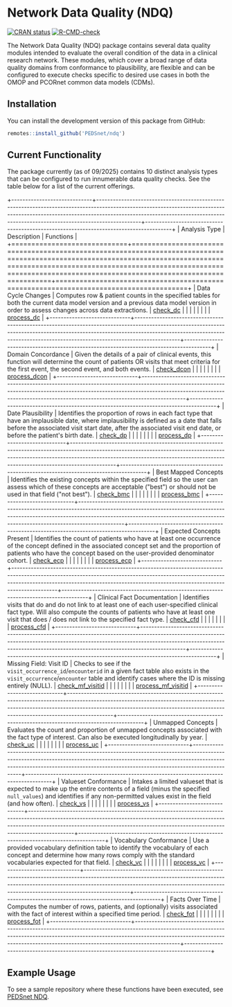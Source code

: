 # Network Data Quality (NDQ)

<!-- badges: start -->

[![CRAN status](https://www.r-pkg.org/badges/version/ndq)](https://CRAN.R-project.org/package=ndq) [![R-CMD-check](https://github.com/PEDSnet/ndq/actions/workflows/R-CMD-check.yaml/badge.svg)](https://github.com/PEDSnet/ndq/actions/workflows/R-CMD-check.yaml)

<!-- badges: end -->

The Network Data Quality (NDQ) package contains several data quality modules intended to evaluate the overall condition of the data in a clinical research network. These modules, which cover a broad range of data quality domains from conformance to plausibility, are flexible and can be configured to execute checks specific to desired use cases in both the OMOP and PCORnet common data models (CDMs).

## Installation

You can install the development version of this package from GitHub:

``` r
remotes::install_github('PEDSnet/ndq')
```

## Current Functionality

The package currently (as of 09/2025) contains 10 distinct analysis types that can be configured to run innumerable data quality checks. See the table below for a list of the current offerings.

+-----------------------------+----------------------------------------------------------------------------------------------------------------------------------------------------------------------------------------------------------------------------------------------------------+---------------------------------------------------------------------------------------+
| Analysis Type               | Description                                                                                                                                                                                                                                              | Functions                                                                             |
+=============================+==========================================================================================================================================================================================================================================================+=======================================================================================+
| Data Cycle Changes          | Computes row & patient counts in the specified tables for both the current data model version and a previous data model version in order to assess changes across data extractions.                                                                      | [check_dc](https://pedsnet.github.io/ndq/reference/check_dc.html)                     |
|                             |                                                                                                                                                                                                                                                          |                                                                                       |
|                             |                                                                                                                                                                                                                                                          | [process_dc](https://pedsnet.github.io/ndq/reference/process_dc.html)                 |
+-----------------------------+----------------------------------------------------------------------------------------------------------------------------------------------------------------------------------------------------------------------------------------------------------+---------------------------------------------------------------------------------------+
| Domain Concordance          | Given the details of a pair of clinical events, this function will determine the count of patients OR visits that meet criteria for the first event, the second event, and both events.                                                                  | [check_dcon](https://pedsnet.github.io/ndq/reference/check_dcon.html)                 |
|                             |                                                                                                                                                                                                                                                          |                                                                                       |
|                             |                                                                                                                                                                                                                                                          | [process_dcon](https://pedsnet.github.io/ndq/reference/process_dcon.html)             |
+-----------------------------+----------------------------------------------------------------------------------------------------------------------------------------------------------------------------------------------------------------------------------------------------------+---------------------------------------------------------------------------------------+
| Date Plausibility           | Identifies the proportion of rows in each fact type that have an implausible date, where implausibility is defined as a date that falls before the associated visit start date, after the associated visit end date, or before the patient's birth date. | [check_dp](https://pedsnet.github.io/ndq/reference/check_dp.html)                     |
|                             |                                                                                                                                                                                                                                                          |                                                                                       |
|                             |                                                                                                                                                                                                                                                          | [process_dp](https://pedsnet.github.io/ndq/reference/process_dp.html)                 |
+-----------------------------+----------------------------------------------------------------------------------------------------------------------------------------------------------------------------------------------------------------------------------------------------------+---------------------------------------------------------------------------------------+
| Best Mapped Concepts        | Identifies the existing concepts within the specified field so the user can assess which of these concepts are acceptable ("best") or should not be used in that field ("not best").                                                                     | [check_bmc](https://pedsnet.github.io/ndq/reference/check_bmc.html)                   |
|                             |                                                                                                                                                                                                                                                          |                                                                                       |
|                             |                                                                                                                                                                                                                                                          | [process_bmc](https://pedsnet.github.io/ndq/reference/process_bmc.html)               |
+-----------------------------+----------------------------------------------------------------------------------------------------------------------------------------------------------------------------------------------------------------------------------------------------------+---------------------------------------------------------------------------------------+
| Expected Concepts Present   | Identifies the count of patients who have at least one occurrence of the concept defined in the associated concept set and the proportion of patients who have the concept based on the user-provided denominator cohort.                                | [check_ecp](https://pedsnet.github.io/ndq/reference/check_ecp.html)                   |
|                             |                                                                                                                                                                                                                                                          |                                                                                       |
|                             |                                                                                                                                                                                                                                                          | [process_ecp](https://pedsnet.github.io/ndq/reference/process_ecp.html)               |
+-----------------------------+----------------------------------------------------------------------------------------------------------------------------------------------------------------------------------------------------------------------------------------------------------+---------------------------------------------------------------------------------------+
| Clinical Fact Documentation | Identifies visits that do and do not link to at least one of each user-specified clinical fact type. Will also compute the counts of patients who have at least one visit that does / does not link to the specified fact type.                          | [check_cfd](https://pedsnet.github.io/ndq/reference/check_cfd.html)                   |
|                             |                                                                                                                                                                                                                                                          |                                                                                       |
|                             |                                                                                                                                                                                                                                                          | [process_cfd](https://pedsnet.github.io/ndq/reference/process_cfd.html)               |
+-----------------------------+----------------------------------------------------------------------------------------------------------------------------------------------------------------------------------------------------------------------------------------------------------+---------------------------------------------------------------------------------------+
| Missing Field: Visit ID     | Checks to see if the `visit_occurrence_id`/`encounterid` in a given fact table also exists in the `visit_occurrence`/`encounter` table and identify cases where the ID is missing entirely (NULL).                                                       | [check_mf_visitid](https://pedsnet.github.io/ndq/reference/check_mf_visitid.html)     |
|                             |                                                                                                                                                                                                                                                          |                                                                                       |
|                             |                                                                                                                                                                                                                                                          | [process_mf_visitid](https://pedsnet.github.io/ndq/reference/process_mf_visitid.html) |
+-----------------------------+----------------------------------------------------------------------------------------------------------------------------------------------------------------------------------------------------------------------------------------------------------+---------------------------------------------------------------------------------------+
| Unmapped Concepts           | Evaluates the count and proportion of unmapped concepts associated with the fact type of interest. Can also be executed longitudinally by year.                                                                                                          | [check_uc](https://pedsnet.github.io/ndq/reference/check_uc.html)                     |
|                             |                                                                                                                                                                                                                                                          |                                                                                       |
|                             |                                                                                                                                                                                                                                                          | [process_uc](https://pedsnet.github.io/ndq/reference/process_uc.html)                 |
+-----------------------------+----------------------------------------------------------------------------------------------------------------------------------------------------------------------------------------------------------------------------------------------------------+---------------------------------------------------------------------------------------+
| Valueset Conformance        | Intakes a limited valueset that is expected to make up the entire contents of a field (minus the specified `null_values`) and identifies if any non-permitted values exist in the field (and how often).                                                 | [check_vs](https://pedsnet.github.io/ndq/reference/check_vs.html)                     |
|                             |                                                                                                                                                                                                                                                          |                                                                                       |
|                             |                                                                                                                                                                                                                                                          | [process_vs](https://pedsnet.github.io/ndq/reference/process_vs.html)                 |
+-----------------------------+----------------------------------------------------------------------------------------------------------------------------------------------------------------------------------------------------------------------------------------------------------+---------------------------------------------------------------------------------------+
| Vocabulary Conformance      | Use a provided vocabulary definition table to identify the vocabulary of each concept and determine how many rows comply with the standard vocabularies expected for that field.                                                                         | [check_vc](https://pedsnet.github.io/ndq/reference/check_vc.html)                     |
|                             |                                                                                                                                                                                                                                                          |                                                                                       |
|                             |                                                                                                                                                                                                                                                          | [process_vc](https://pedsnet.github.io/ndq/reference/process_vc.html)                 |
+-----------------------------+----------------------------------------------------------------------------------------------------------------------------------------------------------------------------------------------------------------------------------------------------------+---------------------------------------------------------------------------------------+
| Facts Over Time             | Computes the number of rows, patients, and (optionally) visits associated with the fact of interest within a specified time period.                                                                                                                      | [check_fot](https://pedsnet.github.io/ndq/reference/check_fot.html)                   |
|                             |                                                                                                                                                                                                                                                          |                                                                                       |
|                             |                                                                                                                                                                                                                                                          | [process_fot](https://pedsnet.github.io/ndq/reference/process_fot.html)               |
+-----------------------------+----------------------------------------------------------------------------------------------------------------------------------------------------------------------------------------------------------------------------------------------------------+---------------------------------------------------------------------------------------+

## Example Usage

To see a sample repository where these functions have been executed, see [PEDSnet NDQ](https://github.com/PEDSnet/pedsnet_ndq).
